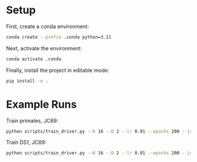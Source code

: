 # Setup

First, create a conda environment:

```bash
conda create --prefix .conda python=3.11
```

Next, activate the environment:

```bash
conda activate .conda
```

Finally, install the project in editable mode:

```bash
pip install -e .
```

# Example Runs

Train primates, JC69:

```bash
python scripts/train_driver.py --K 16 --D 2 --lr 0.01 --epochs 200 --jc69 data/primates.phy
```

Train DS1, JC69:

```bash
python scripts/train_driver.py --K 16 --D 2 --lr 0.01 --epochs 200 --jc69 data/hohna/DS1.phy
```
